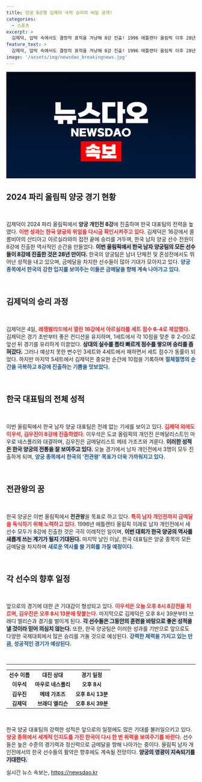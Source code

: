 ```yaml
---
title: 양궁 8강행 김제덕 극적 승리의 비밀 공개!
categories:
  - 스포츠
excerpt: >
  김제덕, 압박 속에서도 결정적 표적을 겨냥해 8강 진출! 1996 애틀랜타 올림픽 이후 28년 만에 남자 양궁 개인전 3인 8강 동반 진출의 쾌거를 이뤘다. 금메달을 향한 한국 양궁의 도전이 더욱 기대된다!
feature_text: >
  김제덕, 압박 속에서도 결정적 표적을 겨냥해 8강 진출! 1996 애틀랜타 올림픽 이후 28년 만에 남자 양궁 개인전 3인 8강 동반 진출의 쾌거를 이뤘다. 금메달을 향한 한국 양궁의 도전이 더욱 기대된다!
image: '/assets/img/newsdao_breakingnews.jpg'
---
```


<p><img src="/assets/img/newsdao_breakingnews.jpg" alt="pcversion 속보" /></p>

<h2 data-ke-size="size26">2024 파리 올림픽 양궁 경기 현황</h2>

<p data-ke-size="size16">&nbsp;</p>

<p>김제덕이 2024 파리 올림픽에서 <strong>양궁 개인전 8강</strong>에 진출하며 한국 대표팀의 전력을 높였다. <b><span style="color: #ee2323;">이번 성과는 한국 양궁의 위엄을 다시금 확인시켜주고 있다.</span></b> 김제덕은 16강에서 콜롬비아의 산티아고 아르실라와의 접전 끝에 승리를 거두며, 한국 남자 양궁 선수 전원이 8강에 진출한 역사적인 순간을 만들었다. <b><span style="background-color: #21538527;">이번 올림픽에서 한국 남자 양궁팀의 모든 선수들이 8강에 진출한 것은 28년 만이다.</span></b> 한국의 양궁팀은 남녀 단체전 및 혼성전에서도 뛰어난 성적을 내고 있으며, 금메달을 차지한 선수들이 많아 기대가 모아지고 있다. <b><span style="color: #1a5490;">양궁 종목에서 한국의 강한 입지를 보여주는 이들은 금메달을 향해 계속 나아가고 있다.</span></b></p>

<p data-ke-size="size16">&nbsp;</p>

<h2 data-ke-size="size26">김제덕의 승리 과정</h2>

<p data-ke-size="size16">&nbsp;</p>

<p>김제덕은 4일, <b><span style="color: #ee2323;">레쟁발리드에서 열린 16강에서 아르실라를 세트 점수 6-4로 제압했다.</span></b> 김제덕은 경기 초반부터 좋은 컨디션을 유지하며, 1세트에서 각 10점을 맞춘 후 2-0으로 앞선 뒤 경기를 유리하게 이끌었다. <b><span style="background-color: #21538527;">상대의 실수를 틈타 빠르게 점수를 쌓으며 승리를 좁혀갔다.</span></b> 그러나 예상치 못한 변수인 3세트와 4세트에서 패하면서 세트 점수가 동률이 되었다. 하지만 마지막 5세트에서 김제덕은 중요한 순간에 10점을 기록하며 <b><span style="color: #1a5490;">절체절명의 순간을 극복하고 8강에 진출하는 기쁨을 맛보았다.</span></b></p>

<p data-ke-size="size16">&nbsp;</p>

<h2 data-ke-size="size26">한국 대표팀의 전체 성적</h2>

<p data-ke-size="size16">&nbsp;</p>

<p>이번 올림픽에서 한국 남자 양궁 대표팀은 전례 없는 기세를 보이고 있다. <b><span style="color: #ee2323;">김제덕 외에도 이우석, 김우진이 8강에 진출하였다.</span></b> 이우석은 도쿄 올림픽의 개인전 은메달리스트인 마우로 네스폴리와 대결하며, 김우진은 금메달리스트 메테 가조즈와 겨룬다. <b><span style="background-color: #21538527;">이러한 성적은 한국 양궁의 전통을 잘 보여주고 있다.</span></b> 오늘 경기에서 남자 개인전에서 3명이 모두 진출하게 되며, <b><span style="color: #1a5490;">양궁 종목에서 한국의 '전관왕' 목표가 더욱 가까워지고 있다.</span></b></p>

<p data-ke-size="size16">&nbsp;</p>

<h2 data-ke-size="size26">전관왕의 꿈</h2>

<p data-ke-size="size16">&nbsp;</p>

<p>한국 양궁은 이번 올림픽에서 <strong>전관왕</strong>을 목표로 하고 있다. <b><span style="color: #ee2323;">특히 남자 개인전까지 금메달을 독식하기 위해 노력하고 있다.</span></b> 1996년 애틀랜타 올림픽 이래로 남자 개인전에서 세 선수 모두가 8강에 진출한 것은 극히 이례적인 일이며, <b><span style="background-color: #21538527;">이번 대회가 한국 양궁의 역사를 새롭게 쓰는 계기가 될지 기대된다.</span></b> 마지막 날인 이날, 한국 대표팀은 양궁 종목의 모든 금메달을 차지하며 <b><span style="color: #1a5490;">새로운 역사를 쓸 기회를 가질 예정이다.</span></b></p>

<p data-ke-size="size16">&nbsp;</p>

<h2 data-ke-size="size26">각 선수의 향후 일정</h2>

<p data-ke-size="size16">&nbsp;</p>

<p>앞으로의 경기에 대한 큰 기대감이 형성되고 있다. <b><span style="color: #ee2323;">이우석은 오늘 오후 8시 8강전을 치르며, 김우진은 오후 8시 13분에 맞붙는다.</span></b> 마지막으로 김제덕은 오후 8시 39분부터 브래디 엘리슨과 경기를 벌이게 된다. <b><span style="background-color: #21538527;">각 선수들은 그동안의 훈련을 바탕으로 좋은 성적을 낼 것이라 믿어 의심치 않는다.</span></b> 또한, 한국 양궁팀은 이러한 성과를 기반으로 앞으로도 다양한 국제대회에서 많은 승리를 거둘 것으로 예상된다. <b><span style="color: #1a5490;">강력한 체력을 가지고 있는 만큼, 성공적인 경기가 예상된다.</span></b></p>

<p data-ke-size="size16">&nbsp;</p>

<hr>

<table style="width: 100%; border-collapse: collapse;">
  <tr>
    <td style="text-align: center; height: 17px;"><b>선수 이름</b></td>
    <td style="text-align: center; height: 17px;"><b>대진 상대</b></td>
    <td style="text-align: center; height: 17px;"><b>경기 일정</b></td>
  </tr>
  <tr>
    <td style="text-align: center; height: 17px;"><b>이우석</b></td>
    <td style="text-align: center; height: 17px;"><b>마우로 네스폴리</b></td>
    <td style="text-align: center; height: 17px;"><b>오후 8시</b></td>
  </tr>
  <tr>
    <td style="text-align: center; height: 17px;"><b>김우진</b></td>
    <td style="text-align: center; height: 17px;"><b>메테 가조즈</b></td>
    <td style="text-align: center; height: 17px;"><b>오후 8시 13분</b></td>
  </tr>
  <tr>
    <td style="text-align: center; height: 17px;"><b>김제덕</b></td>
    <td style="text-align: center; height: 17px;"><b>브래디 엘리슨</b></td>
    <td style="text-align: center; height: 17px;"><b>오후 8시 39분</b></td>
  </tr>
</table>

<p data-ke-size="size16">&nbsp;</p>

<p>한국 양궁 대표팀의 강력한 성적은 앞으로의 일정에도 많은 기대를 불러일으키고 있다. <b><span style="color: #ee2323;">양궁 종목에서 세계적 인지도를 가진 한국이 다시 한 번 위력을 보여주기를 바란다.</span></b> 선수들은 높은 수준의 경기력과 정신력으로 금메달을 향해 나아가는 중이다. 올림픽 남자 개인전에서의 한국 선수들의 활약은 향후에도 계속될 전망이다. <b><span style="background-color: #21538527;">양궁의 영광이 지속되기를 기대한다.</span></b></p>
실시간 뉴스 속보는, <a href="https://newsdao.kr" rel="dofollow">https://newsdao.kr</a>


